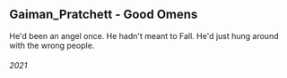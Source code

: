 ## Gaiman_Pratchett - Good Omens

He'd been an angel once.
He hadn't meant to Fall.
He'd just hung around with the wrong people.


###### 2021